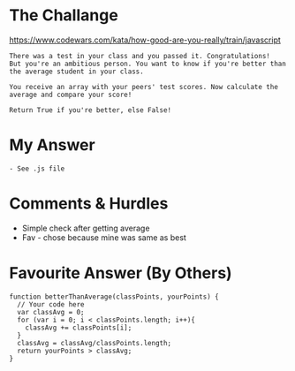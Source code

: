# The Challange

https://www.codewars.com/kata/how-good-are-you-really/train/javascript

```
There was a test in your class and you passed it. Congratulations!
But you're an ambitious person. You want to know if you're better than the average student in your class.

You receive an array with your peers' test scores. Now calculate the average and compare your score!

Return True if you're better, else False!
```

# My Answer

```
- See .js file
```

# Comments & Hurdles

- Simple check after getting average
- Fav - chose because mine was same as best

# Favourite Answer (By Others)

```
function betterThanAverage(classPoints, yourPoints) {
  // Your code here
  var classAvg = 0;
  for (var i = 0; i < classPoints.length; i++){
    classAvg += classPoints[i];
  }
  classAvg = classAvg/classPoints.length;
  return yourPoints > classAvg;
}
```
